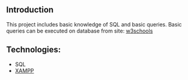## Introduction
This project includes basic knowledge of SQL and basic queries. 
Basic queries can be executed on database from site: 
[w3schools](https://www.w3schools.com/sql/)

## Technologies:
- SQL
- [XAMPP](https://www.apachefriends.org/pl/index.html)

